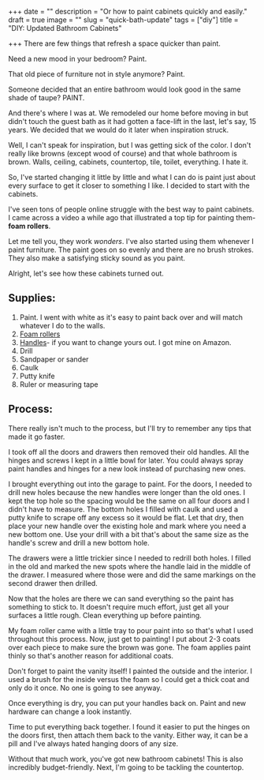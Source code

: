 +++
date = ""
description = "Or how to paint cabinets quickly and easily."
draft = true
image = ""
slug = "quick-bath-update"
tags = ["diy"]
title = "DIY: Updated Bathroom Cabinets"

+++
There are few things that refresh a space quicker than paint.

Need a new mood in your bedroom? Paint.

That old piece of furniture not in style anymore? Paint.

Someone decided that an entire bathroom would look good in the same shade of taupe? PAINT.

And there's where I was at. We remodeled our home before moving in but didn't touch the guest bath as it had gotten a face-lift in the last, let's say, 15 years. We decided that we would do it later when inspiration struck.

Well, I can't speak for inspiration, but I was getting sick of the color. I don't really like browns (except wood of course) and that whole bathroom is brown. Walls, ceiling, cabinets, countertop, tile, toilet, everything. I hate it.

So, I've started changing it little by little and what I can do is paint just about every surface to get it closer to something I like. I decided to start with the cabinets.

I've seen tons of people online struggle with the best way to paint cabinets. I came across a video a while ago that illustrated a top tip for painting them- **foam rollers**.

Let me tell you, they work _wonders_. I've also started using them whenever I paint furniture. The paint goes on so evenly and there are no brush strokes. They also make a satisfying sticky sound as you paint.

Alright, let's see how these cabinets turned out.

## Supplies:

1. Paint. I went with white as it's easy to paint back over and will match whatever I do to the walls.
2. [Foam rollers](https://www.lowes.com/pd/WHIZZ-4-in-Foam-Roller-3-Piece-Mini-Paint-Applicator-Kit/3013608?cm_mmc=shp-_-c-_-prd-_-pnt-_-google-_-lia-_-106-_-applicators-_-3013608-_-0&store_code=159&placeholder=null&ds_rl=1286981&gclid=Cj0KCQjw0oCDBhCPARIsAII3C_FZkrD8Nn0RN0jxaYyTMumGp7Ougi4Z4hmnu5XnralhWf89Ndpc_DcaAsorEALw_wcB&gclsrc=aw.ds)
3. [Handles](https://www.amazon.com/gp/product/B01N657GWO/ref=ppx_yo_dt_b_asin_title_o04_s00?ie=UTF8&psc=1)- if you want to change yours out. I got mine on Amazon.
4. Drill
5. Sandpaper or sander
6. Caulk
7. Putty knife
8. Ruler or measuring tape

## Process:

There really isn't much to the process, but I'll try to remember any tips that made it go faster.

I took off all the doors and drawers then removed their old handles. All the hinges and screws I kept in a little bowl for later. You could always spray paint handles and hinges for a new look instead of purchasing new ones.

I brought everything out into the garage to paint. For the doors, I needed to drill new holes because the new handles were longer than the old ones. I kept the top hole so the spacing would be the same on all four doors and I didn't have to measure. The bottom holes I filled with caulk and used a putty knife to scrape off any excess so it would be flat. Let that dry, then place your new handle over the existing hole and mark where you need a new bottom one. Use your drill with a bit that's about the same size as the handle's screw and drill a new bottom hole.

The drawers were a little trickier since I needed to redrill both holes. I filled in the old and marked the new spots where the handle laid in the middle of the drawer. I measured where those were and did the same markings on the second drawer then drilled.

Now that the holes are there we can sand everything so the paint has something to stick to. It doesn't require much effort, just get all your surfaces a little rough. Clean everything up before painting.

My foam roller came with a little tray to pour paint into so that's what I used throughout this process. Now, just get to painting! I put about 2-3 coats over each piece to make sure the brown was gone. The foam applies paint thinly so that's another reason for additional coats.

Don't forget to paint the vanity itself! I painted the outside and the interior. I used a brush for the inside versus the foam so I could get a thick coat and only do it once. No one is going to see anyway.

Once everything is dry, you can put your handles back on. Paint and new hardware can change a look instantly.

Time to put everything back together. I found it easier to put the hinges on the doors first, then attach them back to the vanity. Either way, it can be a pill and I've always hated hanging doors of any size.

Without that much work, you've got new bathroom cabinets! This is also incredibly budget-friendly. Next, I'm going to be tackling the countertop.
